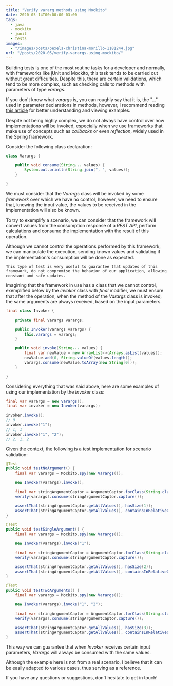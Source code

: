 ```yaml
---
title: "Verify vararg methods using Mockito"
date: 2020-05-14T00:00:00-03:00
tags:
  - java
  - mockito
  - junit
  - tests
images:
  - "/images/posts/pexels-christina-morillo-1181244.jpg"
url: "/posts/2020-05/verify-varargs-using-mockito/"    
---
```


Building tests is one of the most routine tasks for a developer and normally, with frameworks like jUnit and Mockito, this task tends to be carried out without great difficulties. Despite this, there are certain validations, which tend to be more complex, such as checking calls to methods with parameters of type *varargs*.

If you don't know what *varargs* is, you can roughly say that it is, the "..." used in parameter declarations in methods, however, I recommend reading [this article](https://www.geeksforgeeks.org/variable-arguments-varargs-in-java/) for better understanding and viewing examples.

Despite not being highly complex, we do not always have control over how implementations will be invoked, especially when we use frameworks that make use of concepts such as *callbacks* or even *reflection*, widely used in the Spring framework.

Consider the following class declaration:

```java
class Varargs {

    public void consume(String... values) {
        System.out.println(String.join(", ", values));
    }

}
```

We must consider that the *Varargs* class will be invoked by some *framework* over which we have no control, however, we need to ensure that, knowing the input value, the values ​​to be received in the implementation will also be known.

To try to exemplify a scenario, we can consider that the framework will convert values ​​from the consumption response of a *REST API*, perform calculations and consume the implementation with the result of this operation.

Although we cannot control the operations performed by this framework, we can manipulate the execution, sending known values ​​and validating if the implementation's consumption will be done as expected.

`This type of test is very useful to guarantee that updates of this framework, do not compromise the behavior of our application, allowing constant and safe updates.`

Imagining that the framework in use has a class that we cannot control, exemplified below by the *Invoker* class with *final* modifier, we must ensure that after the operation, when the method of the *Varargs* class is invoked, the same arguments are always received, based on the input parameters.

```java
final class Invoker {

    private final Varargs varargs;

    public Invoker(Varargs varargs) {
        this.varargs = varargs;
    }

    public void invoke(String... values) {
        final var newValue = new ArrayList<>(Arrays.asList(values));
        newValue.add(0, String.valueOf(values.length));
        varargs.consume(newValue.toArray(new String[0]));
    }

}
```

Considering everything that was said above, here are some examples of using our implementation by the *Invoker* class:

```java
final var varargs = new Varargs();
final var invoker = new Invoker(varargs);

invoker.invoke();
// 0
invoker.invoke("1");
// 1, 1
invoker.invoke("1", "2");
// 2, 1, 2
```

Given the context, the following is a test implementation for scenario validation:

```java
@Test
public void testNoArgument() {
    final var varargs = Mockito.spy(new Varargs());

    new Invoker(varargs).invoke();

    final var stringArgumentCaptor = ArgumentCaptor.forClass(String.class);
    verify(varargs).consume(stringArgumentCaptor.capture());

    assertThat(stringArgumentCaptor.getAllValues(), hasSize(1));
    assertThat(stringArgumentCaptor.getAllValues(), containsInRelativeOrder("0"));
}

@Test
public void testSingleArgument() {
    final var varargs = Mockito.spy(new Varargs());

    new Invoker(varargs).invoke("1");

    final var stringArgumentCaptor = ArgumentCaptor.forClass(String.class);
    verify(varargs).consume(stringArgumentCaptor.capture());

    assertThat(stringArgumentCaptor.getAllValues(), hasSize(2));
    assertThat(stringArgumentCaptor.getAllValues(), containsInRelativeOrder("1", "1"));
}

@Test
public void testTwoArguments() {
    final var varargs = Mockito.spy(new Varargs());

    new Invoker(varargs).invoke("1", "2");

    final var stringArgumentCaptor = ArgumentCaptor.forClass(String.class);
    verify(varargs).consume(stringArgumentCaptor.capture());

    assertThat(stringArgumentCaptor.getAllValues(), hasSize(3));
    assertThat(stringArgumentCaptor.getAllValues(), containsInRelativeOrder("2", "1", "2"));
}
```

This way we can guarantee that when *Invoker* receives certain input parameters, *Varargs* will always be consumed with the same values.

Although the example here is not from a real scenario, I believe that it can be easily adapted to various cases, thus serving as a reference.

If you have any questions or suggestions, don't hesitate to get in touch!

